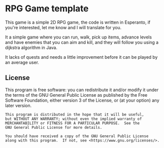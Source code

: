 # RPG Game template

This game is a simple 2D RPG game, the code is written in Esperanto, if you're interested, let me know and I will translate for you.

It a simple game where you can run, walk, pick up items, advance levels and have enemies that you can aim and kill, and they will follow you using a dijkstra algorithm in Java.

It lacks of quests and needs a little improvement before it can be played by an average user.

## License

This program is free software: you can redistribute it and/or modify
    it under the terms of the GNU General Public License as published by
    the Free Software Foundation, either version 3 of the License, or
    (at your option) any later version.

    This program is distributed in the hope that it will be useful,
    but WITHOUT ANY WARRANTY; without even the implied warranty of
    MERCHANTABILITY or FITNESS FOR A PARTICULAR PURPOSE.  See the
    GNU General Public License for more details.

    You should have received a copy of the GNU General Public License
    along with this program.  If not, see <https://www.gnu.org/licenses/>.
